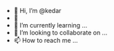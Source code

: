 - 👋 Hi, I’m @kedar
- 👀 
- 🌱 I’m currently learning ...
- 💞️ I’m looking to collaborate on ...
- 📫 How to reach me ...

<!---
Khed97/Khed97 is a ✨ special ✨ repository because its `README.md` (this file) appears on your GitHub profile.
You can click the Preview link to take a look at your changes.
--->
